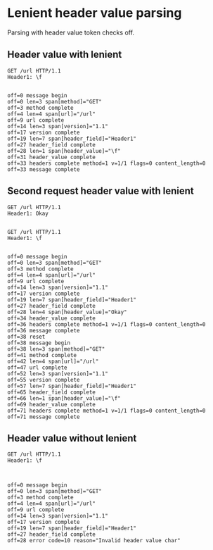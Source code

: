 Lenient header value parsing
============================

Parsing with header value token checks off.

## Header value with lenient

<!-- meta={"type": "request-lenient-headers"} -->
```http
GET /url HTTP/1.1
Header1: \f


```

```log
off=0 message begin
off=0 len=3 span[method]="GET"
off=3 method complete
off=4 len=4 span[url]="/url"
off=9 url complete
off=14 len=3 span[version]="1.1"
off=17 version complete
off=19 len=7 span[header_field]="Header1"
off=27 header_field complete
off=28 len=1 span[header_value]="\f"
off=31 header_value complete
off=33 headers complete method=1 v=1/1 flags=0 content_length=0
off=33 message complete
```

## Second request header value with lenient

<!-- meta={"type": "request-lenient-headers"} -->
```http
GET /url HTTP/1.1
Header1: Okay


GET /url HTTP/1.1
Header1: \f


```

```log
off=0 message begin
off=0 len=3 span[method]="GET"
off=3 method complete
off=4 len=4 span[url]="/url"
off=9 url complete
off=14 len=3 span[version]="1.1"
off=17 version complete
off=19 len=7 span[header_field]="Header1"
off=27 header_field complete
off=28 len=4 span[header_value]="Okay"
off=34 header_value complete
off=36 headers complete method=1 v=1/1 flags=0 content_length=0
off=36 message complete
off=38 reset
off=38 message begin
off=38 len=3 span[method]="GET"
off=41 method complete
off=42 len=4 span[url]="/url"
off=47 url complete
off=52 len=3 span[version]="1.1"
off=55 version complete
off=57 len=7 span[header_field]="Header1"
off=65 header_field complete
off=66 len=1 span[header_value]="\f"
off=69 header_value complete
off=71 headers complete method=1 v=1/1 flags=0 content_length=0
off=71 message complete
```

## Header value without lenient

<!-- meta={"type": "request"} -->
```http
GET /url HTTP/1.1
Header1: \f



```

```log
off=0 message begin
off=0 len=3 span[method]="GET"
off=3 method complete
off=4 len=4 span[url]="/url"
off=9 url complete
off=14 len=3 span[version]="1.1"
off=17 version complete
off=19 len=7 span[header_field]="Header1"
off=27 header_field complete
off=28 error code=10 reason="Invalid header value char"
```
